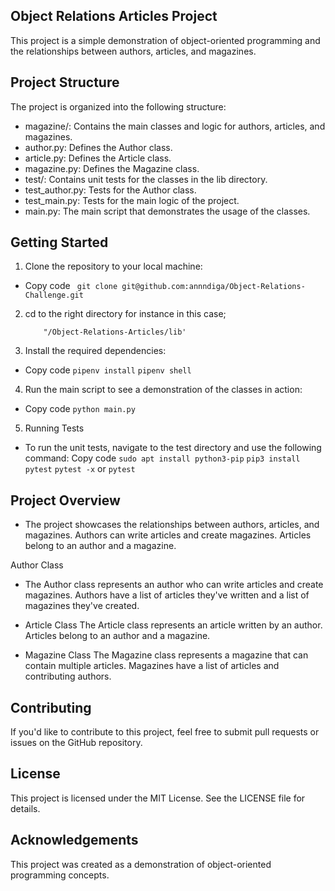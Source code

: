 ## Object Relations Articles Project

This project is a simple demonstration of object-oriented programming and the relationships between authors, articles, and magazines.

## Project Structure

The project is organized into the following structure:

- magazine/: Contains the main classes and logic for authors, articles, and magazines.
- author.py: Defines the Author class.
- article.py: Defines the Article class.
- magazine.py: Defines the Magazine class.
- test/: Contains unit tests for the classes in the lib directory.
- test_author.py: Tests for the Author class.
- test_main.py: Tests for the main logic of the project.
- main.py: The main script that demonstrates the usage of the classes.

## Getting Started

1. Clone the repository to your local machine:
- Copy code
           ` git clone git@github.com:annndiga/Object-Relations-Challenge.git`

2. cd  to the right directory for instance in this case;
          
           "/Object-Relations-Articles/lib'

3. Install the required dependencies:
- Copy code
            `pipenv install`
            `pipenv shell`

4. Run the main script to see a demonstration of the classes in action:
- Copy code
            `python main.py`

5. Running Tests
- To run the unit tests, navigate to the test directory and use the following command:
Copy code
            `sudo apt install python3-pip` 
            `pip3 install pytest`
            `pytest -x` or `pytest` 

## Project Overview

- The project showcases the relationships between authors, articles, and magazines. Authors can write articles and create magazines. Articles belong to an author and a magazine.

Author Class
- The Author class represents an author who can write articles and create magazines. Authors have a list of articles they've written and a list of magazines they've created.

- Article Class
The Article class represents an article written by an author. Articles belong to an author and a magazine.

- Magazine Class
The Magazine class represents a magazine that can contain multiple articles. Magazines have a list of articles and contributing authors.

## Contributing

If you'd like to contribute to this project, feel free to submit pull requests or issues on the GitHub repository.

## License
This project is licensed under the MIT License. See the LICENSE file for details.

## Acknowledgements
This project was created as a demonstration of object-oriented programming concepts.


